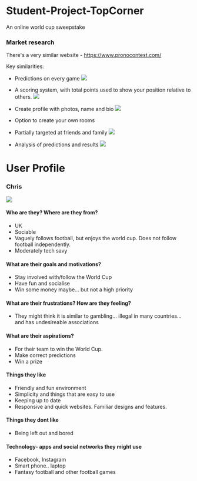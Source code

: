 # Student-Project-TopCorner
An online world cup sweepstake


### Market research
There's a very similar website - https://www.pronocontest.com/

Key similarities:
* Predictions on every game
![](https://i.imgur.com/E6dFbYy.png)

* A scoring system, with total points used to show your position relative to others.
![](https://i.imgur.com/b8ouoZN.png)
* Create profile with photos, name and bio
![](https://i.imgur.com/qqhiHsZ.png)
* Option to create your own rooms

* Partially targeted at friends and family
![](https://i.imgur.com/UPhYnVU.jpg)
* Analysis of predictions and results
![](https://i.imgur.com/dDPsJYb.png)





# User Profile
### Chris
![](https://i.imgur.com/KI934Da.png)
#### Who are they? Where are they from?
* UK
* Sociable
* Vaguely follows football, but enjoys the world cup. Does not follow football independently.
* Moderately tech savy
#### What are their goals and motivations?
* Stay involved with/follow the World Cup
* Have fun and socialise
* Win some money maybe... but not a high priority
#### What are their frustrations? How are they feeling?
* They might think it is similar to gambling... illegal in many countries... and has undesireable associations
#### What are their aspirations?
* For their team to win the World Cup. 
* Make correct predictions
* Win a prize
#### Things they like
* Friendly and fun environment 
* Simplicity and things that are easy to use
* Keeping up to date
* Responsive and quick websites. Familiar designs and features.
#### Things they dont like
* Being left out and bored
#### Technology- apps and social networks they might use
* Facebook, Instagram
* Smart phone.. laptop
* Fantasy football and other football games






